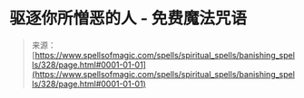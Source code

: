 <!--yml

分类: 未分类

日期: 2024-06-12 18:32:57

-->

# 驱逐你所憎恶的人 - 免费魔法咒语

> 来源：[https://www.spellsofmagic.com/spells/spiritual_spells/banishing_spells/328/page.html#0001-01-01](https://www.spellsofmagic.com/spells/spiritual_spells/banishing_spells/328/page.html#0001-01-01)
